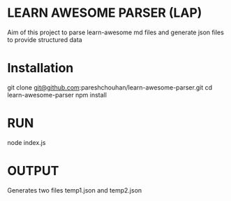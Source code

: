 # LEARN AWESOME PARSER (LAP)

Aim of this project to parse learn-awesome md files and generate json files to provide structured data


# Installation
git clone git@github.com:pareshchouhan/learn-awesome-parser.git
cd learn-awesome-parser
npm install

# RUN
node index.js

# OUTPUT

Generates two files temp1.json and temp2.json
